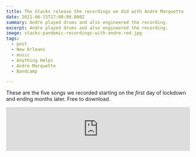 ```yaml
---
title: The Stacks release the recordings we did with Andre Marquette
date: 2021-06-15T17:00:00.000Z
summary: Andre played drums and also engineered the recording.
excerpt: Andre played drums and also engineered the recording.
image: stacks-pandemic-recordings-with-andre-red.jpg
tags:
  - post 
  - New Orleans
  - music
  - Anything Helps
  - Andre Marquette
  - Bandcamp

---
```


These are the five songs we recorded starting on the _first_ day of lockdown and ending months later.
Free to download.

<iframe style="border: 0; width: 100%; height: 120px;" src="https://bandcamp.com/EmbeddedPlayer/album=1594484529/size=large/bgcol=ffffff/linkcol=2ebd35/tracklist=false/artwork=small/transparent=true/" seamless><a href="https://thestacksnola.bandcamp.com/album/anything-helps">Anything Helps by The Stacks</a></iframe>
